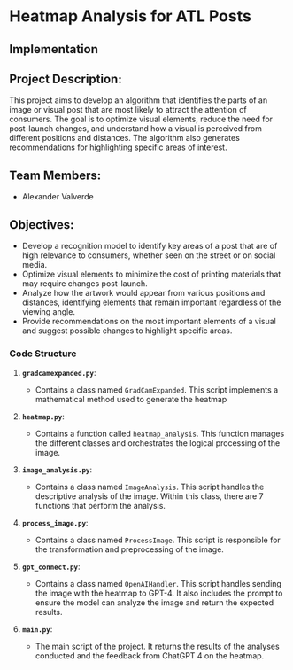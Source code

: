 # Heatmap Analysis for ATL Posts

## Implementation

## Project Description:
This project aims to develop an algorithm that identifies the parts of an image or visual post that are most likely to attract the attention of consumers. The goal is to optimize visual elements, reduce the need for post-launch changes, and understand how a visual is perceived from different positions and distances. The algorithm also generates recommendations for highlighting specific areas of interest.

## Team Members:
- Alexander Valverde

## Objectives:
- Develop a recognition model to identify key areas of a post that are of high relevance to consumers, whether seen on the street or on social media.
- Optimize visual elements to minimize the cost of printing materials that may require changes post-launch.
- Analyze how the artwork would appear from various positions and distances, identifying elements that remain important regardless of the viewing angle.
- Provide recommendations on the most important elements of a visual and suggest possible changes to highlight specific areas.

### Code Structure

1. **`gradcamexpanded.py`**:
   - Contains a class named `GradCamExpanded`. This script implements a mathematical method used to generate the heatmap

2. **`heatmap.py`**:
   - Contains a function called `heatmap_analysis`. This function manages the different classes and orchestrates the logical processing of the image.

3. **`image_analysis.py`**:
   - Contains a class named `ImageAnalysis`. This script handles the descriptive analysis of the image. Within this class, there are 7 functions that perform the analysis.

4. **`process_image.py`**:
   - Contains a class named `ProcessImage`. This script is responsible for the transformation and preprocessing of the image.

5. **`gpt_connect.py`**:
   - Contains a class named `OpenAIHandler`. This script handles sending the image with the heatmap to GPT-4. It also includes the prompt to ensure the model can analyze the image and return the expected results.

6. **`main.py`**:
   - The main script of the project. It returns the results of the analyses conducted and the feedback from ChatGPT 4 on the heatmap.
